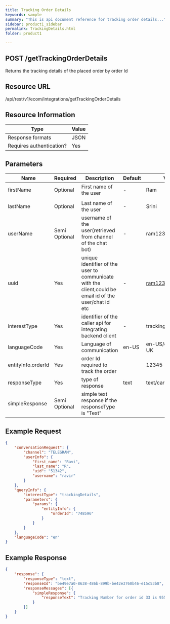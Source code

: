 ```yaml
---
title: Tracking Order Details
keywords: sample
summary: "This is api document reference for tracking order details..."
sidebar: product1_sidebar
permalink: TrackingDetails.html
folder: product1

---
```





## POST /getTrackingOrderDetails

Returns the tracking details of the placed order by order Id

## Resource URL

/api/rest/v1/ecom/integrations/getTrackingOrderDetails

## Resource Information

| Type                     | Value |
| ------------------------ | ----- |
| Response formats         | JSON  |
| Requires authentication? | Yes   |

## Parameters

| Name               | Required      | Description                                                  | Default | Value             |
| ------------------ | ------------- | ------------------------------------------------------------ | ------- | ----------------- |
| firstName          | Optional      | First name of the user                                       | -       | Ram               |
|                    |               |                                                              |         |                   |
| lastName           | Optional      | Last name of the user                                        | -       | Srini             |
| userName           | Semi Optional | username of the user(retrieved from channel of the chat bot) | -       | ram123            |
| uuid               | Yes           | unique identifier of the user to communicate with the client,could be email id of the user/chat id etc | -       | ram123@gmail.com  |
| interestType       | Yes           | identifier of the caller api for integrating backend client  | -       | tracking-details  |
| languageCode       | Yes           | Language of communication                                    | en-US   | en-US/en-AU/en-UK |
| entityInfo.orderId | Yes           | order Id required to track the order                         |         | 12345             |
| responseType       | Yes           | type of response                                             | text    | text/card/media   |
| simpleResponse     | Semi Optional | simple text response if the responseType is "Text"           |         |                   |



## Example Request



``````json
{
	"conversationRequest": {
		"channel": "TELEGRAM",
		"userInfo": {
			"first_name": "Ravi",
			"last_name": "R",
			"uid": "51342",
			"username": "ravir"
		}
	},
	"queryInfo": {
		"interestType": "trackingDetails",
		"parameters": {
			"params": {
				"entityInfo": {
					"orderId": "748596"
				}
			}
		}
	},
	"languageCode": "en"
}
``````

## Example Response

``````json
{
	"response": {
		"responseType": "text",
		"responseId": "be49e7a0-8638-486b-899b-be42e3760b46-e15c53b8",
		"responseMessages": [{
			"simpleResponse": {
				"responseText": "Tracking Number for order id 33 is 95570 and will be delivered on or before 2020-07-07"
			}
		}]
	}
}
``````